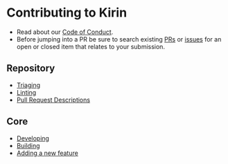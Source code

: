 # Contributing to Kirin

- Read about our [Code of Conduct](CODE_OF_CONDUCT.md).
- Before jumping into a PR be sure to search existing [PRs](https://github.com/kirin-team/kirin/pulls) or [issues](https://github.com/kirin-team/kirin/issues) for an open or closed item that relates to your submission.

## Repository

- [Triaging](./contributing/repository/triaging.md)
- [Linting](./contributing/repository/linting.md)
- [Pull Request Descriptions](./contributing/repository/pull-request-descriptions.md)

## Core

- [Developing](./contributing/core/developing.md)
- [Building](./contributing/core/building.md)
- [Adding a new feature](./contributing/core/adding-features.md)
